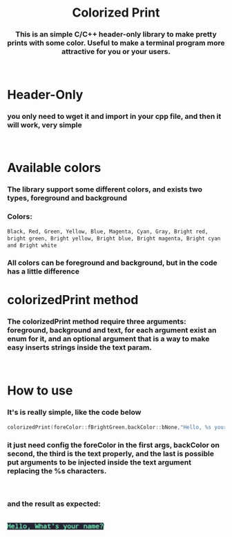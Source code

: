 <div align="center">
    <h1>Colorized Print</h1>
    <h3>This is an simple C/C++ header-only library to make pretty prints with some color. Useful to make a terminal program more attractive for you or your users.</h3>
</div>

</br>

# Header-Only
### you only need to wget it and import in your cpp file, and then it will work, very simple

</br>

# Available colors
### The library support some different colors, and exists two types, foreground and background

### Colors:

    Black, Red, Green, Yellow, Blue, Magenta, Cyan, Gray, Bright red, bright green, Bright yellow, Bright blue, Bright magenta, Bright cyan and Bright white

### All colors can be foreground and background, but in the code has a little difference

# colorizedPrint method
### The colorizedPrint method require three arguments: foreground, background and text, for each argument exist an enum for it, and an optional argument that is a way to make easy inserts strings inside the text param.

<br/>

# How to use
### It's is really simple, like the code below
```C++
colorizedPrint(foreColor::fBrightGreen,backColor::bNone,"Hello, %s your %s",{"What's","name?"});
```
### it just need config the foreColor in the first args, backColor on second, the third is the text properly, and the last is possible put arguments to be injected inside the text argument replacing the %s characters.

<br/>

### and the result as expected:
</br>

<img height="16px" src="./images/example.png">



